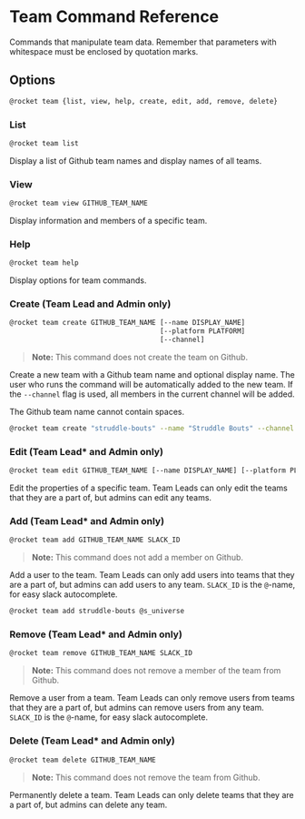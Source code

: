 # Team Command Reference

Commands that manipulate team data. Remember that parameters with whitespace
must be enclosed by quotation marks.

## Options

```sh
@rocket team {list, view, help, create, edit, add, remove, delete}
```

### List

```sh
@rocket team list
```

Display a list of Github team names and display names of all teams.

### View

```sh
@rocket team view GITHUB_TEAM_NAME
```

Display information and members of a specific team.

### Help

```sh
@rocket team help
```

Display options for team commands.

### Create (Team Lead and Admin only)

```sh
@rocket team create GITHUB_TEAM_NAME [--name DISPLAY_NAME]
                                     [--platform PLATFORM]
                                     [--channel]
```

> **Note:** This command does not create the team on Github.

Create a new team with a Github team name and optional display name. The user
who runs the command will be automatically added to the new team. If the
`--channel` flag is used, all members in the current channel will be added.

The Github team name cannot contain spaces.

```sh
@rocket team create "struddle-bouts" --name "Struddle Bouts" --channel
```

### Edit (Team Lead\* and Admin only)

```sh
@rocket team edit GITHUB_TEAM_NAME [--name DISPLAY_NAME] [--platform PLATFORM]
```

Edit the properties of a specific team. Team Leads can only edit the teams that
they are a part of, but admins can edit any teams.

### Add (Team Lead\* and Admin only)

```sh
@rocket team add GITHUB_TEAM_NAME SLACK_ID
```

> **Note:** This command does not add a member on Github.

Add a user to the team. Team Leads can only add users into teams that they are a
part of, but admins can add users to any team. `SLACK_ID` is the `@`-name, for
easy slack autocomplete.

```sh
@rocket team add struddle-bouts @s_universe
```

### Remove (Team Lead\* and Admin only)

```sh
@rocket team remove GITHUB_TEAM_NAME SLACK_ID
```

> **Note:** This command does not remove a member of the team from Github.

Remove a user from a team. Team Leads can only remove users from teams that they
are a part of, but admins can remove users from any team. `SLACK_ID` is the
`@`-name, for easy slack autocomplete.

### Delete (Team Lead\* and Admin only)

```sh
@rocket team delete GITHUB_TEAM_NAME
```

> **Note:** This command does not remove the team from Github.

Permanently delete a team. Team Leads can only delete teams that they are a part
of, but admins can delete any team.

